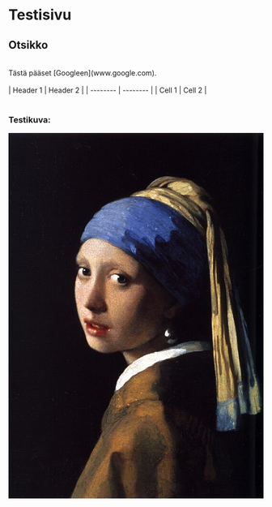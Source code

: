# Testisivu

## Otsikko

<br>
Tästä pääset [Googleen](www.google.com).
<br>
<br>
| Header 1 | Header 2 |
| -------- | -------- |
| Cell 1   | Cell 2   |
<br>
<br>

### Testikuva:
<img src="kuva.jpg">
